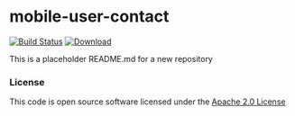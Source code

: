 # mobile-user-contact

[![Build Status](https://travis-ci.org/hmrc/mobile-user-contact.svg)](https://travis-ci.org/hmrc/mobile-user-contact) [ ![Download](https://api.bintray.com/packages/hmrc/releases/mobile-user-contact/images/download.svg) ](https://bintray.com/hmrc/releases/mobile-user-contact/_latestVersion)

This is a placeholder README.md for a new repository

### License

This code is open source software licensed under the [Apache 2.0 License]("http://www.apache.org/licenses/LICENSE-2.0.html")